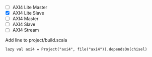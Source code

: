 - [ ] AXI4 Lite Master
- [x] AXI4 Lite Slave
- [ ] AXI4 Master
- [ ] AXI4 Slave
- [ ] AXI4 Stream

Add line to project/build.scala

```
lazy val axi4 = Project("axi4", file("axi4")).dependsOn(chisel)
```

